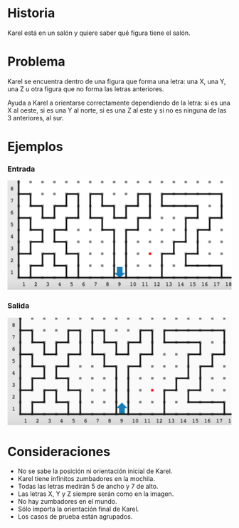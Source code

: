 # Historia

Karel está en un salón y quiere saber qué figura tiene el salón.

# Problema

Karel se encuentra dentro de una figura que forma una letra: una X, una Y, una Z u otra figura que no forma las letras anteriores. 

Ayuda a Karel a orientarse correctamente dependiendo de la letra: si es una X al oeste, si es una Y al norte, si es una Z al este y si no es ninguna de las 3 anteriores, al sur.

# Ejemplos

### Entrada

![Entrada](entrada.png)

### Salida

![Salida](salida.png)

# Consideraciones

* No se sabe la posición ni orientación inicial de Karel.
* Karel tiene infinitos zumbadores en la mochila.
* Todas las letras medirán 5 de ancho y 7 de alto.
* Las letras X, Y y Z siempre serán como en la imagen.
* No hay zumbadores en el mundo.
* Sólo importa la orientación final de Karel.
* Los casos de prueba están agrupados.
